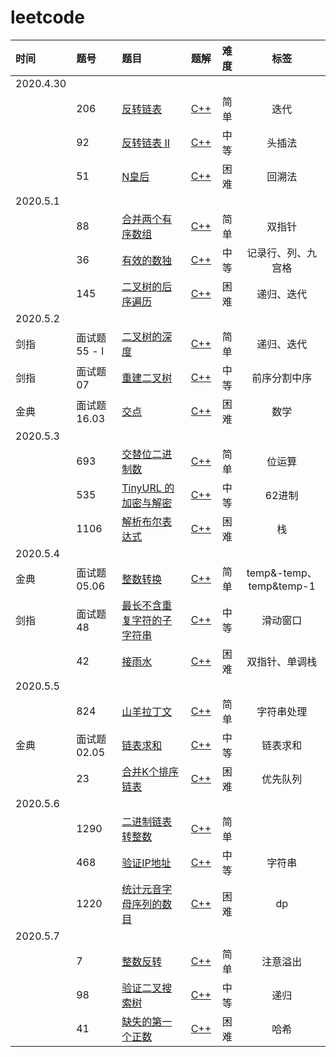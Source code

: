# leetcode

|时间| 题号 | 题目 | 题解 | 难度 | 标签 |
|:----| :---- | :---- | :----: | :----:| :---: |
|2020.4.30|
| |206|[反转链表](https://leetcode-cn.com/problems/reverse-linked-list/)|[C++](./206_reverseList.cpp)|简单|迭代|
| |92|[反转链表 II](https://leetcode-cn.com/problems/reverse-linked-list-ii/)|[C++](./92_reverseBetween.cpp)|中等|头插法|
| |51|[N皇后](https://leetcode-cn.com/problems/n-queens/)|[C++](./51_solveNQueens.cpp)|困难|回溯法|
|2020.5.1|
| |88|[合并两个有序数组](https://leetcode-cn.com/problems/merge-sorted-array/)|[C++](./88_merge.cpp)|简单|双指针|
| |36|[有效的数独](https://leetcode-cn.com/problems/valid-sudoku/)|[C++](./36_isValidSudoku.cpp)|中等|记录行、列、九宫格|
| |145|[二叉树的后序遍历](https://leetcode-cn.com/problems/binary-tree-postorder-traversal/)|[C++](./145_postorderTraversal.cpp)|困难|递归、迭代|
|2020.5.2|
|剑指|面试题55 - I|[二叉树的深度](https://leetcode-cn.com/problems/er-cha-shu-de-shen-du-lcof/)|[C++](./jz-55-1_maxDepth.cpp)|简单|递归、迭代|
|剑指|面试题07|[重建二叉树](https://leetcode-cn.com/problems/zhong-jian-er-cha-shu-lcof/)|[C++](./jz-7_buildTree.cpp)|中等|前序分割中序|
|金典|面试题 16.03|[交点](https://leetcode-cn.com/problems/intersection-lcci/)|[C++](./jd-16.03_intersection.cpp)|困难|数学|
|2020.5.3|
| |693|[交替位二进制数](https://leetcode-cn.com/problems/binary-number-with-alternating-bits/)|[C++](./693_hasAlternatingBits.cpp)|简单|位运算|
| |535|[TinyURL 的加密与解密](https://leetcode-cn.com/problems/encode-and-decode-tinyurl/)|[C++](./535_TinyURL.cpp)|中等|62进制|
| |1106|[解析布尔表达式](https://leetcode-cn.com/problems/parsing-a-boolean-expression/)|[C++](./1106_parseBoolExpr.cpp)|困难|栈|
|2020.5.4|
|金典|面试题 05.06|[整数转换](https://leetcode-cn.com/problems/convert-integer-lcci/)|[C++](./jd-05.06_convertInteger.cpp)|简单|temp&-temp、temp&temp-1|
|剑指|面试题48|[最长不含重复字符的子字符串](https://leetcode-cn.com/problems/zui-chang-bu-han-zhong-fu-zi-fu-de-zi-zi-fu-chuan-lcof/)|[C++](./jz-48_lengthOfLongestSubstring.cpp)|中等|滑动窗口|
| |42|[接雨水](https://leetcode-cn.com/problems/trapping-rain-water/)|[C++](./42_trap.cpp)|困难|双指针、单调栈|
|2020.5.5|
| |824|[山羊拉丁文](https://leetcode-cn.com/problems/goat-latin/)|[C++](./824_toGoatLatin.cpp)|简单|字符串处理|
|金典|面试题 02.05|[链表求和](https://leetcode-cn.com/problems/sum-lists-lcci/)|[C++](./jd-02.05_addTwoNumbers.cpp)|中等|链表求和|
| |23|[合并K个排序链表](https://leetcode-cn.com/problems/merge-k-sorted-lists/)|[C++](./23_mergeKLists.cpp)|困难|优先队列|
|2020.5.6|
| |1290|[二进制链表转整数](https://leetcode-cn.com/problems/convert-binary-number-in-a-linked-list-to-integer/)|[C++](./1290_getDecimalValue.cpp)|简单||
| |468|[验证IP地址](https://leetcode-cn.com/problems/validate-ip-address/)|[C++](./468_validIPAddress.cpp)|中等|字符串|
| |1220|[统计元音字母序列的数目](https://leetcode-cn.com/problems/count-vowels-permutation/)|[C++](./1220_countVowelPermutation.cpp)|困难|dp|
|2020.5.7|
| |7|[整数反转](https://leetcode-cn.com/problems/reverse-integer/)|[C++](./7_reverse.cpp)|简单|注意溢出|
| |98|[验证二叉搜索树](https://leetcode-cn.com/problems/validate-binary-search-tree/)|[C++](./98_isValidBST.cpp)|中等|递归|
| |41|[缺失的第一个正数](https://leetcode-cn.com/problems/first-missing-positive/)|[C++](./41_firstMissingPositive.cpp)|困难|哈希|